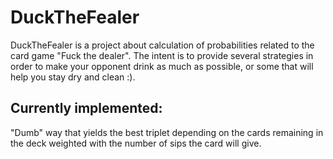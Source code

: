 # DuckTheFealer

DuckTheFealer is a project about calculation of probabilities related to the card game "Fuck the dealer".
The intent is to provide several strategies in order to make your opponent drink as much as possible, or some that will help you stay dry and clean :).

## Currently implemented:

"Dumb" way that yields the best triplet depending on the cards remaining in the deck weighted with the number of sips the card will give.
